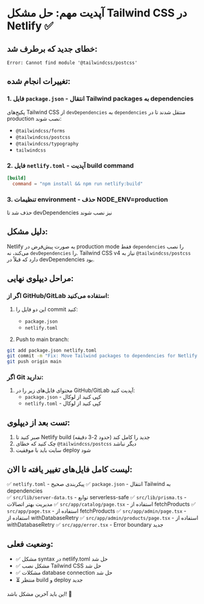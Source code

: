 # آپدیت مهم: حل مشکل Tailwind CSS در Netlify ✅

## خطای جدید که برطرف شد:
```
Error: Cannot find module '@tailwindcss/postcss'
```

## تغییرات انجام شده:

### 1. فایل `package.json` - انتقال Tailwind packages به dependencies
پکیج‌های Tailwind CSS از `devDependencies` به `dependencies` منتقل شدند تا در production نصب شوند:
- `@tailwindcss/forms`
- `@tailwindcss/postcss` 
- `@tailwindcss/typography`
- `tailwindcss`

### 2. فایل `netlify.toml` - آپدیت build command
```toml
[build]
  command = "npm install && npm run netlify:build"
```

### 3. تنظیمات environment - حذف NODE_ENV=production
حذف شد تا devDependencies نیز نصب شوند

## دلیل مشکل:
Netlify به صورت پیش‌فرض در production mode فقط `dependencies` را نصب می‌کند، نه `devDependencies` را. 
Tailwind CSS v4 نیاز به `@tailwindcss/postcss` دارد که قبلاً در devDependencies بود.

## مراحل دیپلوی نهایی:

### اگر از GitHub/GitLab استفاده می‌کنید:
1. این دو فایل را commit کنید:
   - `package.json`
   - `netlify.toml`
   
2. Push to main branch:
```bash
git add package.json netlify.toml
git commit -m "Fix: Move Tailwind packages to dependencies for Netlify build"
git push origin main
```

### اگر Git ندارید:
1. محتوای فایل‌های زیر را در GitHub/GitLab آپدیت کنید:
   - `package.json` - کپی کنید از لوکال
   - `netlify.toml` - کپی کنید از لوکال

## تست بعد از دیپلوی:
1. صبر کنید تا Netlify build جدید را کامل کند (حدود 2-3 دقیقه)
2. چک کنید که خطای `@tailwindcss/postcss` دیگر نباشد
3. سایت باید با موفقیت deploy شود

## لیست کامل فایل‌های تغییر یافته تا الان:
✅ `netlify.toml` - پیکربندی صحیح
✅ `package.json` - انتقال Tailwind به dependencies  
✅ `src/lib/server-data.ts` - توابع serverless-safe
✅ `src/lib/prisma.ts` - مدیریت بهتر اتصالات
✅ `src/app/catalog/page.tsx` - استفاده از fetchProducts
✅ `src/app/page.tsx` - استفاده از fetchProducts
✅ `src/app/admin/page.tsx` - استفاده از withDatabaseRetry
✅ `src/app/admin/products/page.tsx` - استفاده از withDatabaseRetry
✅ `src/app/error.tsx` - Error boundary جدید

## وضعیت فعلی:
- ✅ مشکل syntax در netlify.toml حل شد
- ✅ مشکل نصب Tailwind CSS حل شد
- ✅ مشکلات database connection حل شد
- ⏳ منتظر build و deploy جدید

این باید آخرین مشکل باشد! 🎉